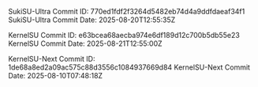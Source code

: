 SukiSU-Ultra Commit ID: 770ed1fdf2f3264d5482eb74d4a9ddfdaeaf34f1
SukiSU-Ultra Commit Date: 2025-08-20T12:55:35Z

KernelSU Commit ID: e63bcea68aecba974e6df189d12c700b5db55e23
KernelSU Commit Date: 2025-08-21T12:55:00Z

KernelSU-Next Commit ID: 1de68a8ed2a09ac575c88d3556c1084937669d84
KernelSU-Next Commit Date: 2025-08-10T07:48:18Z

